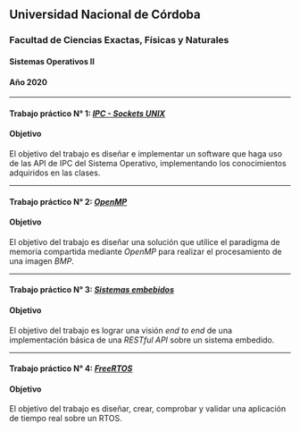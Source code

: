 ## Universidad Nacional de Córdoba
### Facultad de Ciencias Exactas, Físicas y Naturales
#### Sistemas Operativos II
#### Año 2020

------------------

#### Trabajo práctico N° 1: [**_IPC - Sockets UNIX_**](https://github.com/tomasspi/SOII/tree/master/TP1)

#### Objetivo
El objetivo del trabajo es diseñar e implementar un software que haga uso de las
API de IPC del Sistema Operativo, implementando los conocimientos adquiridos en
las clases.

------------------

#### Trabajo práctico N° 2: [**_OpenMP_**](https://github.com/tomasspi/SOII/tree/master/TP2)

#### Objetivo
El objetivo del trabajo es diseñar una solución que utilice el paradigma de
memoria compartida mediante _OpenMP_ para realizar el procesamiento de una
imagen _BMP_.

------------------

#### Trabajo práctico N° 3: [**_Sistemas embebidos_**](https://github.com/tomasspi/SOII/tree/master/TP3)

#### Objetivo

El objetivo del trabajo es lograr una visión *end to end* de una
implementación básica de una *RESTful API* sobre un sistema embedido.

------------------

#### Trabajo práctico N° 4: [**_FreeRTOS_**](https://github.com/tomasspi/SOII/tree/master/TP4)

#### Objetivo

El objetivo del trabajo es diseñar, crear, comprobar y validar una
aplicación de tiempo real sobre un RTOS.
